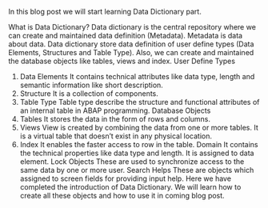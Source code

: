 In this blog post we will start learning Data Dictionary part.

What is Data Dictionary?
Data dictionary is the central repository where we can create and maintained data definition (Metadata). Metadata is data about data.
Data dictionary store data definition of user define types (Data Elements, Structures and Table Type). Also, we can create and maintained the database objects like tables, views and index.
User Define Types
1.	Data Elements
It contains technical attributes like data type, length and semantic information like short description.
2.	Structure
It is a collection of components.
3.	Table Type
Table type describe the structure and functional attributes of an internal table in ABAP programming.
Database Objects
1.	Tables
It stores the data in the form of rows and columns.
2.	Views
View is created by combining the data from one or more tables. It is a virtual table that doesn’t exist in any physical location.
3.	Index
It enables the faster access to row in the table.
Domain
It contains the technical properties like data type and length. It is assigned to data element.
Lock Objects
These are used to synchronize access to the same data by one or more user.
Search Helps
These are objects which assigned to screen fields for providing input help. 
Here we have completed the introduction of Data Dictionary. We will learn how to create all these objects and how to use it in coming blog post.
